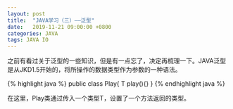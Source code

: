 ```yaml
---
layout: post
title:  "JAVA学习（三）——泛型"
date:   2019-11-21 09:00:00 +0800
categories: JAVA
tags: JAVA IO
---
```


之前有看过关于泛型的一些知识，但是有一点忘了，决定再梳理一下。JAVA泛型是从JKD1.5开始的，将所操作的数据类型作为参数的一种语法。

{% highlight java %}
public class Play<T>{
    T play(){}
}
{% endhighlight java %}

在这里，Play类通过传入一个类型T，设置了一个方法返回的类型。

